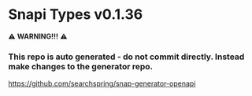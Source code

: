 # Snapi Types v0.1.36

:warning: **WARNING!!!** :warning:
### This repo is auto generated - do not commit directly. Instead make changes to the generator repo.
https://github.com/searchspring/snap-generator-openapi